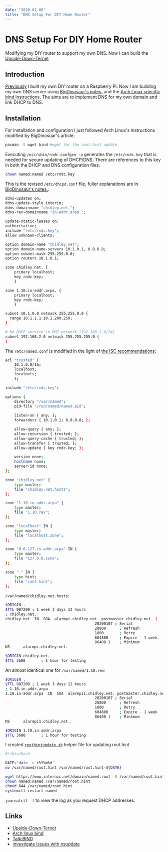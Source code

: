 ```yaml
---
date: "2020-01-08"
title: "DNS Setup For DIY Home Router"
---
```


<!-- markdownlint-disable MD025 -->
# DNS Setup For DIY Home Router
<!-- markdownlint-enable MD025 -->

Modifying my DIY router to support my own DNS.  Now I can build the [Upside-Down-Ternet](http://www.ex-parrot.com/~pete/upside-down-ternet.html)

## Introduction

[Previously](2020-01-05-Building-A-Raspberry-Pi-Home-Router) I built my own DIY router on a Raspberry Pi. Now I am building my own DNS server using [BigDinosaur's notes.](https://blog.bigdinosaur.org/running-bind9-and-isc-dhcp/) and the [Arch Linux specific bind instructions](https://wiki.archlinux.org/index.php/BIND). The aims are to implement DNS for my own domain and link DHCP to DNS.

## Installation

For installation and configuration I just followed Arch Linux's instructions modified by BigDinosuar's article.


```bash
pacman -S wget bind #wget for the root.hint update
```

Executing `/usr/sbin/rndc-confgen -a` generates the `/etc/rndc.key` that is needed for secure updating of DHCP/DNS.  There are references to this key in both the DHCP and DNS configuration files.

```bash
chown named:named /etc/rndc.key
```

This is the revised `/etc/dhcpd.conf` file, fuller explanations are in [BigDinosaur's notes.](https://blog.bigdinosaur.org/running-bind9-and-isc-dhcp/):

```bash
ddns-updates on;
ddns-update-style interim;
ddns-domainname "chidley.net.";
ddns-rev-domainname "in-addr.arpa.";

update-static-leases on;
authoritative;
include "/etc/rndc.key";
allow unknown-clients;

option domain-name "chidley.net";
option domain-name-servers 10.1.0.1, 8.8.8.8;
option subnet-mask 255.255.0.0;
option routers 10.1.0.1;

zone chidley.net. {
    primary localhost; 
    key rndc-key; 
    }

zone 1.10.in-addr.arpa. {
    primary localhost;
    key rndc-key; 
    }

subnet 10.1.0.0 netmask 255.255.0.0 {
  range 10.1.1.1 10.1.200.250;
}

# No DHCP service in DMZ network (192.168.2.0/24)
subnet 192.168.2.0 netmask 255.255.255.0 {
}
```

The `/etc/named.conf` is modified in the light of [the ISC recommendations](https://kb.isc.org/docs/aa-00269):

```bash
acl "trusted" {
	10.1.0.0/16;
	localhost;
	localnets;
	};

include "/etc/rndc.key";

options {
	directory "/var/named";
	pid-file "/run/named/named.pid";
	
	listen-on { any; };
	forwarders { 10.1.0.1; 8.8.8.8; };

	allow-query { any; };
	allow-recursion { trusted; };
	allow-query-cache { trusted; };
	allow-transfer { trusted; };
	allow-update { key rndc-key; };

	version none;
	hostname none;
	server-id none;
};

zone "chidley.net" {
	type master;
	file "chidley.net.hosts";
};

zone "1.10.in-addr.arpa" {
	type master;
	file "1.10.rev";
};

zone "localhost" IN {
	type master;
	file "localhost.zone";
};

zone "0.0.127.in-addr.arpa" IN {
	type master;
	file "127.0.0.zone";
};

zone "." IN {
	type hint;
	file "root.hint";
};
```

`/var/named/chidley.net.hosts`:

```bash
$ORIGIN .
$TTL 907200 ; 1 week 3 days 12 hours
; chidley.net.
chidley.net  IN  SOA  alarmpi.chidley.net. postmaster.chidley.net. (
                                        20200107 ; Serial
                                        28800      ; Refresh
                                        1800       ; Retry
                                        604800     ; Expire - 1 week
                                        86400 )    ; Minimum
NS      alarmpi.chidley.net.

$ORIGIN chidley.net.
$TTL 3600       ; 1 hour for testing
```

An almost identical one for `/var/named/1.10.rev`:

```bash
$ORIGIN .
$TTL 907200 ; 1 week 3 days 12 hours
; 1.10.in-addr.arpa
1.10.in-addr.arpa  IN  SOA  alarmpi1.chidley.net. postmaster.chidley.net. (
                                        20200107 ; Serial
                                        28800      ; Refresh
                                        1800       ; Retry
                                        604800     ; Expire - 1 week
                                        86400 )    ; Minimum
NS      alarmpi1.chidley.net.

$ORIGIN 1.10.in-addr.arpa
$TTL 3600       ; 1 hour for testing
```

I created [`roothintupdate.sh`](https://wiki.archlinux.org/index.php/Talk:BIND) helper file for updating root.hint

```bash
#!/bin/bash

DATE=`date -u +%Y%m%d`
mv /var/named/root.hint /var/named/root.hint-${DATE}

wget https://www.internic.net/domain/named.root -O /var/named/root.hint
chown named:named /var/named/root.hint
chmod 644 /var/named/root.hint
systemctl restart named
```

`journalctl -f` to view the log as you request DHCP addresses.

## Links

* [Upside-Down-Ternet](http://www.ex-parrot.com/~pete/upside-down-ternet.html)
* [Arch linux bind](https://wiki.archlinux.org/index.php/BIND)
* [Talk:BIND](https://wiki.archlinux.org/index.php/Talk:BIND)
* [investigate issues with nsupdate](https://www.semicomplete.com/articles/dynamic-dns-with-dhcp/)

<!-- markdownlint-disable MD034 -->

<!-- markdownlint-enable MD034 -->
